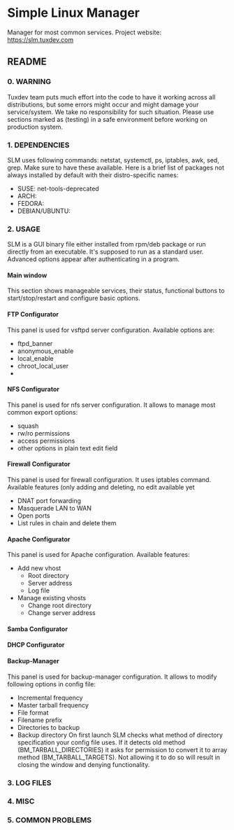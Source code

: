 # Simple Linux Manager
Manager for most common services. Project website: https://slm.tuxdev.com

## README
### 0. WARNING
Tuxdev team puts much effort into the code to have it working across all distributions, but some errors might occur and might damage your service/system. We take no responsibility for such situation. Please use sections marked as (testing) in a safe environment before working on production system.

### 1. DEPENDENCIES
SLM uses following commands: netstat, systemctl, ps, iptables, awk, sed, grep. Make sure to have these available. Here is a brief list of packages not always installed by default with their distro-specific names:
* SUSE: net-tools-deprecated
* ARCH:
* FEDORA:
* DEBIAN/UBUNTU:

### 2. USAGE
SLM is a GUI binary file either installed from rpm/deb package or run directly from an executable. It's supposed to run as a standard user. Advanced options appear after authenticating in a program.

#### Main window
This section shows manageable services, their status, functional buttons to start/stop/restart and configure basic options.

#### FTP Configurator
This panel is used for vsftpd server configuration. Available options are:
* ftpd_banner 
* anonymous_enable
* local_enable
* chroot_local_user
* 
 
#### NFS Configurator
This panel is used for nfs server configuration. It allows to manage most common export options:
* squash
* rw/ro permissions
* access permissions
* other options in plain text edit field

#### Firewall Configurator
This panel is used for firewall configuration. It uses iptables command. Available features (only adding and deleting, no edit available yet
* DNAT port forwarding
* Masquerade LAN to WAN
* Open ports
* List rules in chain and delete them

#### Apache Configurator
This panel is used for Apache configuration. Available features:
* Add new vhost
  * Root directory
  * Server address
  * Log file
* Manage existing vhosts
  * Change root directory
  * Change server address

#### Samba Configurator

#### DHCP Configurator

#### Backup-Manager
This panel is used for backup-manager configuration. It allows to modify following options in config file:
* Incremental frequency
* Master tarball frequency
* File format
* Filename prefix
* Directories to backup
* Backup directory
On first launch SLM checks what method of directory specification your config file uses. If it detects old method (BM_TARBALL_DIRECTORIES) it asks for permission to convert it to array method (BM_TARBALL_TARGETS). Not allowing it to do so will result in closing the window and denying functionality.

### 3. LOG FILES

### 4. MISC

### 5. COMMON PROBLEMS

